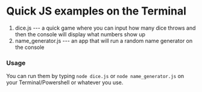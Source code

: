 # Quick JS examples on the Terminal

1. dice.js --- a quick game where you can input how many dice throws and then the console will display what numbers show up
2. name_generator.js --- an app that will run a random name generator on the console

### Usage

You can run them by typing `node dice.js` or `node name_generator.js` on your Terminal/Powershell or whatever you use.
